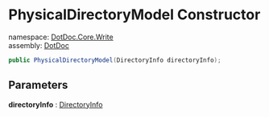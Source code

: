﻿# PhysicalDirectoryModel Constructor

namespace: [DotDoc\.Core\.Write](../../DotDoc.Core.Write.md)<br />
assembly: [DotDoc](../../../DotDoc.md)



```csharp
public PhysicalDirectoryModel(DirectoryInfo directoryInfo);
```

## Parameters

__directoryInfo__ : [DirectoryInfo](https://docs.microsoft.com/dotnet/api/System.IO.DirectoryInfo)



